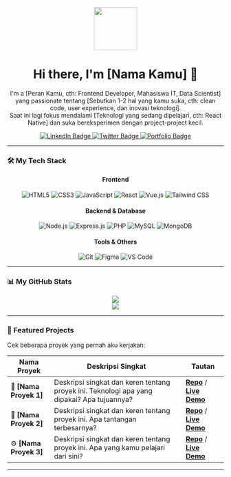 <div id="header" align="center">
  <img src="https://media.giphy.com/media/M9gbBd9nbDrOTu1Mqx/giphy.gif" width="100"/>
  <h1>
    Hi there, I'm [Nama Kamu] 👋
  </h1>
  <p>
    I'm a [Peran Kamu, cth: Frontend Developer, Mahasiswa IT, Data Scientist] yang passionate tentang [Sebutkan 1-2 hal yang kamu suka, cth: clean code, user experience, dan inovasi teknologi]. 
    <br/>
    Saat ini lagi fokus mendalami [Teknologi yang sedang dipelajari, cth: React Native] dan suka bereksperimen dengan project-project kecil.
  </p>
</div>

<div id="badges" align="center">
  <a href="https://www.linkedin.com/in/[username-linkedin-kamu]">
    <img src="https://img.shields.io/badge/LinkedIn-blue?style=for-the-badge&logo=linkedin&logoColor=white" alt="LinkedIn Badge"/>
  </a>
  <a href="https://twitter.com/[username-twitter-kamu]">
    <img src="https://img.shields.io/badge/Twitter-blue?style=for-the-badge&logo=twitter&logoColor=white" alt="Twitter Badge"/>
  </a>
  <a href="https://[link-portfolio-pribadi-kamu]">
    <img src="https://img.shields.io/badge/Portfolio-black?style=for-the-badge&logo=google-chrome&logoColor=white" alt="Portfolio Badge"/>
  </a>
</div>

---

### 🛠️ My Tech Stack

<div align="center">
  <h4>Frontend</h4>
  <img src="https://img.shields.io/badge/HTML5-E34F26?style=for-the-badge&logo=html5&logoColor=white" alt="HTML5"/>
  <img src="https://img.shields.io/badge/CSS3-1572B6?style=for-the-badge&logo=css3&logoColor=white" alt="CSS3"/>
  <img src="https://img.shields.io/badge/JavaScript-F7DF1E?style=for-the-badge&logo=javascript&logoColor=black" alt="JavaScript"/>
  <img src="https://img.shields.io/badge/React-20232A?style=for-the-badge&logo=react&logoColor=61DAFB" alt="React"/>
  <img src="https://img.shields.io/badge/Vue.js-35495E?style=for-the-badge&logo=vue.js&logoColor=4FC08D" alt="Vue.js"/>
  <img src="https://img.shields.io/badge/Tailwind_CSS-38B2AC?style=for-the-badge&logo=tailwind-css&logoColor=white" alt="Tailwind CSS"/>

  <h4>Backend & Database</h4>
  <img src="https://img.shields.io/badge/Node.js-339933?style=for-the-badge&logo=nodedotjs&logoColor=white" alt="Node.js"/>
  <img src="https://img.shields.io/badge/Express.js-000000?style=for-the-badge&logo=express&logoColor=white" alt="Express.js"/>
  <img src="https://img.shields.io/badge/PHP-777BB4?style=for-the-badge&logo=php&logoColor=white" alt="PHP"/>
  <img src="https://img.shields.io/badge/MySQL-005C84?style=for-the-badge&logo=mysql&logoColor=white" alt="MySQL"/>
  <img src="https://img.shields.io/badge/MongoDB-4EA94B?style=for-the-badge&logo=mongodb&logoColor=white" alt="MongoDB"/>
  
  <h4>Tools & Others</h4>
  <img src="https://img.shields.io/badge/Git-F05032?style=for-the-badge&logo=git&logoColor=white" alt="Git"/>
  <img src="https://img.shields.io/badge/Figma-F24E1E?style=for-the-badge&logo=figma&logoColor=white" alt="Figma"/>
  <img src="https://img.shields.io/badge/VS_Code-0078D4?style=for-the-badge&logo=visual-studio-code&logoColor=white" alt="VS Code"/>
</div>

---

### 📊 My GitHub Stats

<div align="center">
  <img src="https://github-readme-stats.vercel.app/api?username=[username-github-kamu]&show_icons=true&theme=dracula&include_all_commits=true&count_private=true"/>
  <br/>
  <img src="https://github-readme-stats.vercel.app/api/top-langs/?username=[username-github-kamu]&layout=compact&langs_count=8&theme=dracula"/>
</div>

---

### 📌 Featured Projects

Cek beberapa proyek yang pernah aku kerjakan:

| Nama Proyek                                       | Deskripsi Singkat                                        | Tautan                                                   |
| ------------------------------------------------- | -------------------------------------------------------- | -------------------------------------------------------- |
| 🚀 **[Nama Proyek 1]** | Deskripsi singkat dan keren tentang proyek ini. Teknologi apa yang dipakai? Apa tujuannya? | [**Repo**](link-ke-repo) / [**Live Demo**](link-ke-demo-live) |
| 🎨 **[Nama Proyek 2]** | Deskripsi singkat dan keren tentang proyek ini. Apa tantangan terbesarnya?           | [**Repo**](link-ke-repo) / [**Live Demo**](link-ke-demo-live) |
| ⚙️ **[Nama Proyek 3]** | Deskripsi singkat dan keren tentang proyek ini. Apa yang kamu pelajari dari sini? | [**Repo**](link-ke-repo) / [**Live Demo**](link-ke-demo-live) |

---
